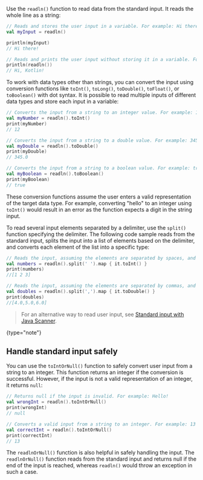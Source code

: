[//]: # (title: Read standard input)

Use the `readln()` function to read data from the standard input. It reads the whole line as a string:

```kotlin
// Reads and stores the user input in a variable. For example: Hi there!
val myInput = readln()

println(myInput)
// Hi there!

// Reads and prints the user input without storing it in a variable. For example: Hi, Kotlin!
println(readln())
// Hi, Kotlin!
```

To work with data types other than strings, you can convert the input using conversion functions like `toInt()`, `toLong()`, `toDouble()`, `toFloat()`, or `toBoolean()` with dot syntax.
It is possible to read multiple inputs of different data types and store each input in a variable:

```kotlin
// Converts the input from a string to an integer value. For example: 12
val myNumber = readln().toInt()
print(myNumber)
// 12

// Converts the input from a string to a double value. For example: 345 
val myDouble = readln().toDouble()
print(myDouble)
// 345.0

// Converts the input from a string to a boolean value. For example: true
val myBoolean = readln().toBoolean()
print(myBoolean)
// true
```

These conversion functions assume the user enters a valid representation of the target data type. For example, converting
"hello" to an integer using `toInt()` would result in an error as the function expects a digit in the string input.

To read several input elements separated by a delimiter, use the `split()` function specifying the delimiter. The following code sample
reads from the standard input, splits the input into a list of elements based on the delimiter, and converts each element of the list into a specific type:

```kotlin
// Reads the input, assuming the elements are separated by spaces, and converts them into integers. For example: 1 2 3 
val numbers = readln().split(' ').map { it.toInt() }
print(numbers)
//[1 2 3] 

// Reads the input, assuming the elements are separated by commas, and converts them into doubles. For example: 4,5,6
val doubles = readln().split(',').map { it.toDouble() }
print(doubles)
//[4.0,5.0,6.0]
```

> For an alternative way to read user input, see [Standard input with Java Scanner](standard-input.md).
>
{type="note"}

## Handle standard input safely

You can use the `toIntOrNull()` function to safely convert user input from a string to an integer. This function returns an
integer if the conversion is successful. However, if the input is not a valid representation of an integer, it returns `null`:

```Kotlin
// Returns null if the input is invalid. For example: Hello!
val wrongInt = readln().toIntOrNull()
print(wrongInt)
// null

// Converts a valid input from a string to an integer. For example: 13
val correctInt = readln().toIntOrNull()
print(correctInt)
// 13
```

The `readlnOrNull()` function is also helpful in safely handling the input. The `readlnOrNull()` function reads from the 
standard input and returns null if the end of the input is reached, whereas `readln()` would throw an exception in such a case.